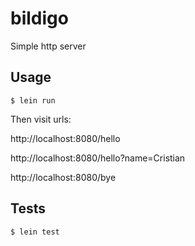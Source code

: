 # bildigo

Simple http server

## Usage

    $ lein run

Then visit urls:

http://localhost:8080/hello

http://localhost:8080/hello?name=Cristian

http://localhost:8080/bye

## Tests

    $ lein test